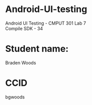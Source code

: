 # Android-UI-testing
Android UI Testing - CMPUT 301 Lab 7   
Compile SDK - 34

# Student name:
Braden Woods

# CCID
bgwoods
